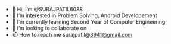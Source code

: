- 👋 Hi, I’m @SURAJPATIL6088
- 👀 I’m interested in Problem Solving, Android Developement
- 🌱 I’m currently learning Second Year of Computer Engineering
- 💞️ I’m looking to collaborate on 
- 📫 How to reach me surajpatil@3941@gmail.com

<!---
SURAJPATIL6088/SURAJPATIL6088 is a ✨ special ✨ repository because its `README.md` (this file) appears on your GitHub profile.
You can click the Preview link to take a look at your changes.
--->
